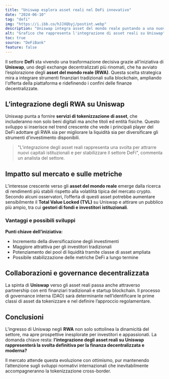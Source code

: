 ```yaml
---
title: "Uniswap esplora asset reali nel DeFi innovativo"
date: "2024-06-10"
tag: "defi"
img: "https://i.ibb.co/hJJXQbyj/postint.webp"
description: "Uniswap integra asset del mondo reale puntando a una nuova evoluzione per il DeFi"
alt: "Grafico che rappresenta l'integrazione di asset reali su Uniswap"
toc: true
source: "DeFiBank"
feature: false
---
```


Il settore **DeFi** sta vivendo una trasformazione decisiva grazie all’iniziativa di **Uniswap**, uno degli exchange decentralizzati più rinomati, che ha avviato l’esplorazione degli **asset del mondo reale (RWA)**. Questa scelta strategica mira a integrare strumenti finanziari tradizionali sulla blockchain, ampliando l'offerta della piattaforma e ridefinendo i confini delle finanze decentralizzate.

## L’integrazione degli RWA su Uniswap

Uniswap punta a fornire **servizi di tokenizzazione di asset**, che includeranno non solo beni digitali ma anche titoli ed entità fisiche. Questo sviluppo si inserisce nel trend crescente che vede i principali player del DeFi adottare gli RWA sia per migliorare la liquidità sia per diversificare gli strumenti d’investimento disponibili.

> "L'integrazione degli asset reali rappresenta una svolta per attrarre nuovi capitali istituzionali e per stabilizzare il settore DeFi", commenta un analista del settore.

## Impatto sul mercato e sulle metriche

L’interesse crescente verso gli **asset del mondo reale** emerge dalla ricerca di rendimenti più stabili rispetto alla volatilità tipica del mercato crypto. Secondo alcuni osservatori, l’offerta di questi asset potrebbe aumentare sensibilmente il **Total Value Locked (TVL)** su Uniswap e attirare un pubblico più ampio, tra cui **gestori di fondi e investitori istituzionali**.

### Vantaggi e possibili sviluppi

**Punti chiave dell’iniziativa:**
- Incremento della diversificazione degli investimenti
- Maggiore attrattiva per gli investitori tradizionali
- Potenziamento dei pool di liquidità tramite classe di asset ampliata
- Possibile stabilizzazione delle metriche DeFi a lungo termine

## Collaborazioni e governance decentralizzata

La spinta di **Uniswap** verso gli asset reali passa anche attraverso partnership con enti finanziari tradizionali e startup blockchain. Il processo di governance interna (DAO) sarà determinante nell’identificare le prime classi di asset da tokenizzare e nel definire l’approccio regolamentare.

## Conclusioni

L’ingresso di Uniswap negli **RWA** non solo sottolinea la dinamicità del settore, ma apre prospettive inesplorate per investitori e appassionati. La domanda chiave resta: **l’integrazione degli asset reali su Uniswap rappresenterà la svolta definitiva per la finanza decentralizzata e moderna?**

Il mercato attende questa evoluzione con ottimismo, pur mantenendo l’attenzione sugli sviluppi normativi internazionali che inevitabilmente accompagneranno la tokenizzazione cross-border.